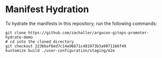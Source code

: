 # Manifest Hydration

To hydrate the manifests in this repository, run the following commands:

```shell
git clone https://github.com/zachaller/argocon-gitops-promoter-hydrate-demo
# cd into the cloned directory
git checkout 2236baf6ed7c14a96b71c481973b3a9071166f49
kustomize build ./user-configuration/staging/e2e
```

